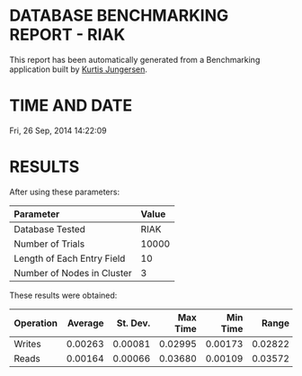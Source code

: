 DATABASE BENCHMARKING REPORT - RIAK
=========================================

This report has been automatically generated from a Benchmarking application
built by [Kurtis Jungersen](http://kmjungersen.com).

TIME AND DATE
=============

Fri, 26 Sep, 2014 14:22:09


RESULTS
=======

After using these parameters:

| Parameter                  | Value   |
|:---------------------------|:--------|
| Database Tested            | RIAK    |
| Number of Trials           | 10000   |
| Length of Each Entry Field | 10      |
| Number of Nodes in Cluster | 3       |

These results were obtained:

| Operation   |   Average |   St. Dev. |   Max Time |   Min Time |   Range |
|:------------|----------:|-----------:|-----------:|-----------:|--------:|
| Writes      |   0.00263 |    0.00081 |    0.02995 |    0.00173 | 0.02822 |
| Reads       |   0.00164 |    0.00066 |    0.03680 |    0.00109 | 0.03572 |